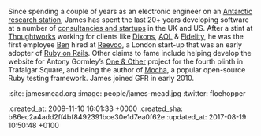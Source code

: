 Since spending a couple of years as an electronic engineer on an [Antarctic research station](http://www.antarctica.ac.uk/about_bas/our_history/stations_and_refuges/faraday.php), James has spent the last 20+ years developing software at a number of [consultancies and startups](http://www.linkedin.com/in/jamesmead#experience) in the UK and US. After a stint at [Thoughtworks](http://www.thoughtworks.co.uk) working for clients like [Dixons](http://www.dsgiplc.com/), [AOL](http://www.aol.co.uk/) & [Fidelity](http://www.fidelity.co.uk/), he was the first employee [Ben](/ben-griffiths) hired at [Reevoo](http://www.reevoo.com/), a London start-up that was an early adopter of [Ruby on Rails](http://rubyonrails.org/). Other claims to fame include helping develop the website for Antony Gormley’s [One & Other](http://www.oneandother.co.uk/) project for the fourth plinth in Trafalgar Square, and being the author of [Mocha](/mocha), a popular open-source Ruby testing framework. James joined GFR in early 2010.

:site: jamesmead.org
:image: people/james-mead.jpg
:twitter: floehopper

:created_at: 2009-11-10 16:01:33 +0000
:created_sha: b86ec2a4add2ff4bf8492391bce30e1d7ea0f62e
:updated_at: 2017-08-19 10:50:48 +0100
